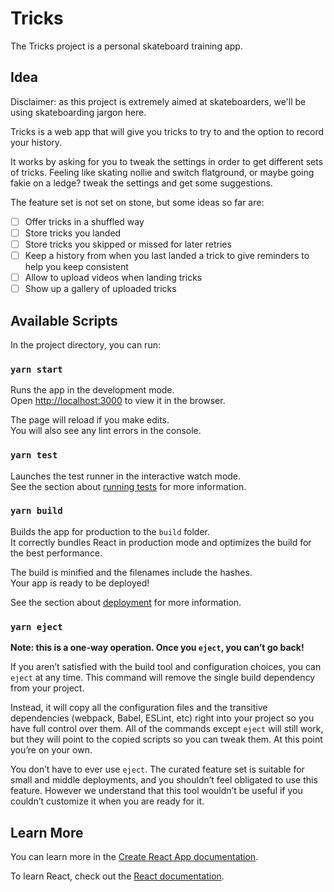 # Tricks 

The Tricks project is a personal skateboard training app.

## Idea 

Disclaimer: as this project is extremely aimed at skateboarders, we'll be using skateboarding jargon here.

Tricks is a web app that will give you tricks to try to and the option to record your history. 

It works by asking for you to tweak the settings in order to get different sets of tricks. Feeling like skating nollie and switch flatground, or maybe going fakie on a ledge? tweak the settings and get some suggestions.

The feature set is not set on stone, but some ideas so far are:

  - [ ] Offer tricks in a shuffled way
  - [ ] Store tricks you landed
  - [ ] Store tricks you skipped or missed for later retries
  - [ ] Keep a history from when you last landed a trick to give reminders to help you keep consistent
  - [ ] Allow to upload videos when landing tricks
  - [ ] Show up a gallery of uploaded tricks

## Available Scripts

In the project directory, you can run:

### `yarn start`

Runs the app in the development mode.\
Open [http://localhost:3000](http://localhost:3000) to view it in the browser.

The page will reload if you make edits.\
You will also see any lint errors in the console.

### `yarn test`

Launches the test runner in the interactive watch mode.\
See the section about [running tests](https://facebook.github.io/create-react-app/docs/running-tests) for more information.

### `yarn build`

Builds the app for production to the `build` folder.\
It correctly bundles React in production mode and optimizes the build for the best performance.

The build is minified and the filenames include the hashes.\
Your app is ready to be deployed!

See the section about [deployment](https://facebook.github.io/create-react-app/docs/deployment) for more information.

### `yarn eject`

**Note: this is a one-way operation. Once you `eject`, you can’t go back!**

If you aren’t satisfied with the build tool and configuration choices, you can `eject` at any time. This command will remove the single build dependency from your project.

Instead, it will copy all the configuration files and the transitive dependencies (webpack, Babel, ESLint, etc) right into your project so you have full control over them. All of the commands except `eject` will still work, but they will point to the copied scripts so you can tweak them. At this point you’re on your own.

You don’t have to ever use `eject`. The curated feature set is suitable for small and middle deployments, and you shouldn’t feel obligated to use this feature. However we understand that this tool wouldn’t be useful if you couldn’t customize it when you are ready for it.

## Learn More

You can learn more in the [Create React App documentation](https://facebook.github.io/create-react-app/docs/getting-started).

To learn React, check out the [React documentation](https://reactjs.org/).
